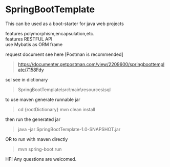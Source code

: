 # SpringBootTemplate

This can be used as a boot-starter for java web projects
</br>

  features polymorphism,encapsulation,etc.</br>
  features RESTFUL API</br>
  use Mybatis as ORM frame</br>

request document see here [Postman is recommended]
>https://documenter.getpostman.com/view/2209600/springboottemplate/7158Fdy

sql see in dictionary
>SpringBootTemplate\src\main\resources\sql

to use maven generate runnable jar
>cd {rootDictionary}
>mvn clean install

then run the generated jar
>java -jar SpringBootTemplate-1.0-SNAPSHOT.jar

OR to run with maven directly
>mvn spring-boot:run

HF!
Any questions are welcomed.
